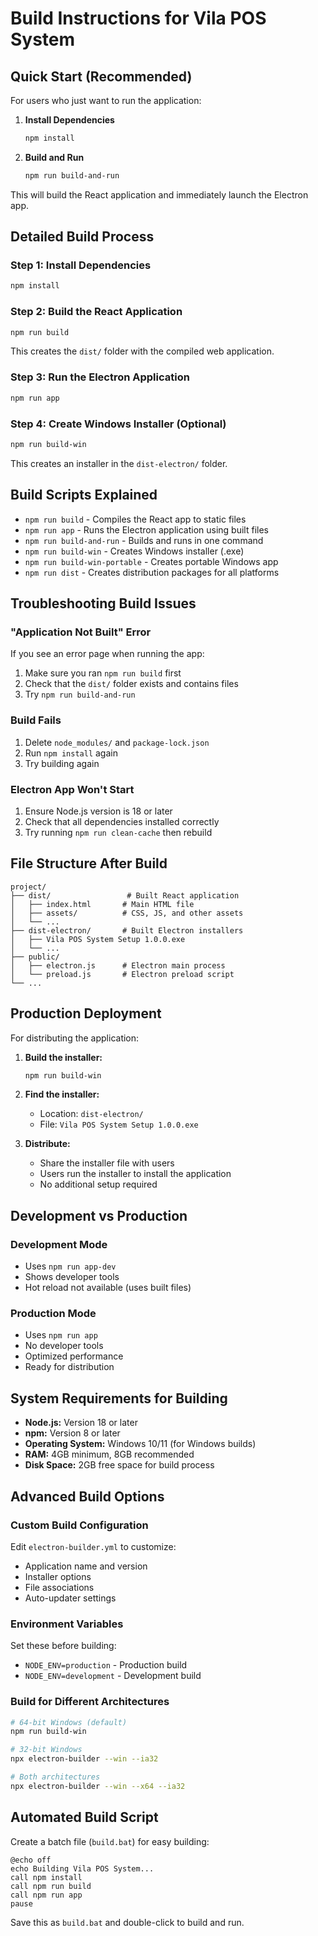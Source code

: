 # Build Instructions for Vila POS System

## Quick Start (Recommended)

For users who just want to run the application:

1. **Install Dependencies**
   ```bash
   npm install
   ```

2. **Build and Run**
   ```bash
   npm run build-and-run
   ```

This will build the React application and immediately launch the Electron app.

## Detailed Build Process

### Step 1: Install Dependencies
```bash
npm install
```

### Step 2: Build the React Application
```bash
npm run build
```
This creates the `dist/` folder with the compiled web application.

### Step 3: Run the Electron Application
```bash
npm run app
```

### Step 4: Create Windows Installer (Optional)
```bash
npm run build-win
```
This creates an installer in the `dist-electron/` folder.

## Build Scripts Explained

- `npm run build` - Compiles the React app to static files
- `npm run app` - Runs the Electron application using built files
- `npm run build-and-run` - Builds and runs in one command
- `npm run build-win` - Creates Windows installer (.exe)
- `npm run build-win-portable` - Creates portable Windows app
- `npm run dist` - Creates distribution packages for all platforms

## Troubleshooting Build Issues

### "Application Not Built" Error
If you see an error page when running the app:
1. Make sure you ran `npm run build` first
2. Check that the `dist/` folder exists and contains files
3. Try `npm run build-and-run`

### Build Fails
1. Delete `node_modules/` and `package-lock.json`
2. Run `npm install` again
3. Try building again

### Electron App Won't Start
1. Ensure Node.js version is 18 or later
2. Check that all dependencies installed correctly
3. Try running `npm run clean-cache` then rebuild

## File Structure After Build

```
project/
├── dist/                 # Built React application
│   ├── index.html       # Main HTML file
│   ├── assets/          # CSS, JS, and other assets
│   └── ...
├── dist-electron/       # Built Electron installers
│   ├── Vila POS System Setup 1.0.0.exe
│   └── ...
├── public/
│   ├── electron.js      # Electron main process
│   └── preload.js       # Electron preload script
└── ...
```

## Production Deployment

For distributing the application:

1. **Build the installer:**
   ```bash
   npm run build-win
   ```

2. **Find the installer:**
   - Location: `dist-electron/`
   - File: `Vila POS System Setup 1.0.0.exe`

3. **Distribute:**
   - Share the installer file with users
   - Users run the installer to install the application
   - No additional setup required

## Development vs Production

### Development Mode
- Uses `npm run app-dev`
- Shows developer tools
- Hot reload not available (uses built files)

### Production Mode
- Uses `npm run app`
- No developer tools
- Optimized performance
- Ready for distribution

## System Requirements for Building

- **Node.js:** Version 18 or later
- **npm:** Version 8 or later
- **Operating System:** Windows 10/11 (for Windows builds)
- **RAM:** 4GB minimum, 8GB recommended
- **Disk Space:** 2GB free space for build process

## Advanced Build Options

### Custom Build Configuration
Edit `electron-builder.yml` to customize:
- Application name and version
- Installer options
- File associations
- Auto-updater settings

### Environment Variables
Set these before building:
- `NODE_ENV=production` - Production build
- `NODE_ENV=development` - Development build

### Build for Different Architectures
```bash
# 64-bit Windows (default)
npm run build-win

# 32-bit Windows
npx electron-builder --win --ia32

# Both architectures
npx electron-builder --win --x64 --ia32
```

## Automated Build Script

Create a batch file (`build.bat`) for easy building:

```batch
@echo off
echo Building Vila POS System...
call npm install
call npm run build
call npm run app
pause
```

Save this as `build.bat` and double-click to build and run.